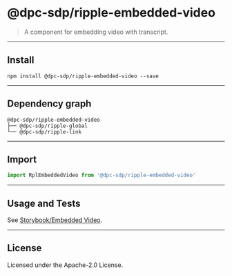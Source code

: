 # @dpc-sdp/ripple-embedded-video

> A component for embedding video with transcript.

--------------------------------------------------------------------------------

## Install

```shell
npm install @dpc-sdp/ripple-embedded-video --save
```

--------------------------------------------------------------------------------

## Dependency graph

```shell
@dpc-sdp/ripple-embedded-video
├── @dpc-sdp/ripple-global
└── @dpc-sdp/ripple-link
```

--------------------------------------------------------------------------------

## Import

```js
import RplEmbeddedVideo from '@dpc-sdp/ripple-embedded-video'
```

--------------------------------------------------------------------------------

## Usage and Tests

See [Storybook/Embedded Video](https://ripple.sdp.vic.gov.au/?selectedKind=Molecules/EmbeddedVideo&selectedStory=Embedded%20Video).

--------------------------------------------------------------------------------

## License

Licensed under the Apache-2.0 License.
